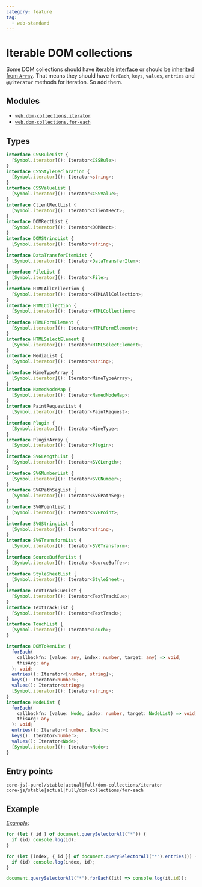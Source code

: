 ```yaml
---
category: feature
tag:
  - web-standard
---
```


# Iterable DOM collections

Some DOM collections should have [iterable interface](https://heycam.github.io/webidl/#idl-iterable) or should be [inherited from `Array`](https://heycam.github.io/webidl/#LegacyArrayClass). That means they should have `forEach`, `keys`, `values`, `entries` and `@@iterator` methods for iteration. So add them.

## Modules

- [`web.dom-collections.iterator`](https://github.com/zloirock/core-js/blob/master/packages/core-js/modules/web.dom-collections.iterator.js)
- [`web.dom-collections.for-each`](https://github.com/zloirock/core-js/blob/master/packages/core-js/modules/web.dom-collections.for-each.js)

## Types

```ts
interface CSSRuleList {
  [Symbol.iterator](): Iterator<CSSRule>;
}
interface CSSStyleDeclaration {
  [Symbol.iterator](): Iterator<string>;
}
interface CSSValueList {
  [Symbol.iterator](): Iterator<CSSValue>;
}
interface ClientRectList {
  [Symbol.iterator](): Iterator<ClientRect>;
}
interface DOMRectList {
  [Symbol.iterator](): Iterator<DOMRect>;
}
interface DOMStringList {
  [Symbol.iterator](): Iterator<string>;
}
interface DataTransferItemList {
  [Symbol.iterator](): Iterator<DataTransferItem>;
}
interface FileList {
  [Symbol.iterator](): Iterator<File>;
}
interface HTMLAllCollection {
  [Symbol.iterator](): Iterator<HTMLAllCollection>;
}
interface HTMLCollection {
  [Symbol.iterator](): Iterator<HTMLCollection>;
}
interface HTMLFormElement {
  [Symbol.iterator](): Iterator<HTMLFormElement>;
}
interface HTMLSelectElement {
  [Symbol.iterator](): Iterator<HTMLSelectElement>;
}
interface MediaList {
  [Symbol.iterator](): Iterator<string>;
}
interface MimeTypeArray {
  [Symbol.iterator](): Iterator<MimeTypeArray>;
}
interface NamedNodeMap {
  [Symbol.iterator](): Iterator<NamedNodeMap>;
}
interface PaintRequestList {
  [Symbol.iterator](): Iterator<PaintRequest>;
}
interface Plugin {
  [Symbol.iterator](): Iterator<MimeType>;
}
interface PluginArray {
  [Symbol.iterator](): Iterator<Plugin>;
}
interface SVGLengthList {
  [Symbol.iterator](): Iterator<SVGLength>;
}
interface SVGNumberList {
  [Symbol.iterator](): Iterator<SVGNumber>;
}
interface SVGPathSegList {
  [Symbol.iterator](): Iterator<SVGPathSeg>;
}
interface SVGPointList {
  [Symbol.iterator](): Iterator<SVGPoint>;
}
interface SVGStringList {
  [Symbol.iterator](): Iterator<string>;
}
interface SVGTransformList {
  [Symbol.iterator](): Iterator<SVGTransform>;
}
interface SourceBufferList {
  [Symbol.iterator](): Iterator<SourceBuffer>;
}
interface StyleSheetList {
  [Symbol.iterator](): Iterator<StyleSheet>;
}
interface TextTrackCueList {
  [Symbol.iterator](): Iterator<TextTrackCue>;
}
interface TextTrackList {
  [Symbol.iterator](): Iterator<TextTrack>;
}
interface TouchList {
  [Symbol.iterator](): Iterator<Touch>;
}

interface DOMTokenList {
  forEach(
    callbackfn: (value: any, index: number, target: any) => void,
    thisArg: any
  ): void;
  entries(): Iterator<[number, string]>;
  keys(): Iterator<number>;
  values(): Iterator<string>;
  [Symbol.iterator](): Iterator<string>;
}
interface NodeList {
  forEach(
    callbackfn: (value: Node, index: number, target: NodeList) => void,
    thisArg: any
  ): void;
  entries(): Iterator<[number, Node]>;
  keys(): Iterator<number>;
  values(): Iterator<Node>;
  [Symbol.iterator](): Iterator<Node>;
}
```

## Entry points

```
core-js(-pure)/stable|actual|full/dom-collections/iterator
core-js/stable|actual|full/dom-collections/for-each
```

## Example

[_Example_](https://goo.gl/lfXVFl):

```js
for (let { id } of document.querySelectorAll("*")) {
  if (id) console.log(id);
}

for (let [index, { id }] of document.querySelectorAll("*").entries()) {
  if (id) console.log(index, id);
}

document.querySelectorAll("*").forEach((it) => console.log(it.id));
```
